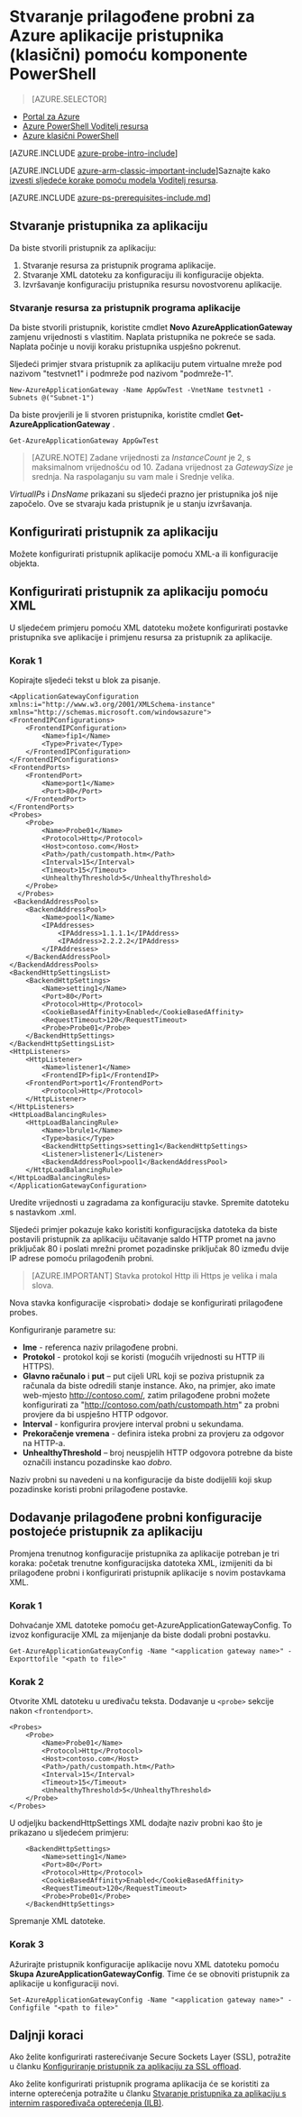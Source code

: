 <properties
   pageTitle="Stvaranje prilagođene probni za pristupnik za aplikaciju pomoću komponente PowerShell u modelu uvođenje klasičnog | Microsoft Azure"
   description="Saznajte kako stvoriti prilagođene probni za pristupnik za aplikaciju pomoću komponente PowerShell u modelu klasični implementacije"
   services="application-gateway"
   documentationCenter="na"
   authors="georgewallace"
   manager="carmonm"
   editor=""
   tags="azure-service-management"
/>
<tags  
   ms.service="application-gateway"
   ms.devlang="na"
   ms.topic="article"
   ms.tgt_pltfrm="na"
   ms.workload="infrastructure-services"
   ms.date="10/25/2016"
   ms.author="gwallace" />

# <a name="create-a-custom-probe-for-azure-application-gateway-classic-by-using-powershell"></a>Stvaranje prilagođene probni za Azure aplikacije pristupnika (klasični) pomoću komponente PowerShell

> [AZURE.SELECTOR]
- [Portal za Azure](application-gateway-create-probe-portal.md)
- [Azure PowerShell Voditelj resursa](application-gateway-create-probe-ps.md)
- [Azure klasični PowerShell](application-gateway-create-probe-classic-ps.md)

[AZURE.INCLUDE [azure-probe-intro-include](../../includes/application-gateway-create-probe-intro-include.md)]

[AZURE.INCLUDE [azure-arm-classic-important-include](../../includes/learn-about-deployment-models-classic-include.md)]Saznajte kako [izvesti sljedeće korake pomoću modela Voditelj resursa](application-gateway-create-probe-ps.md).

[AZURE.INCLUDE [azure-ps-prerequisites-include.md](../../includes/azure-ps-prerequisites-include.md)]

## <a name="create-an-application-gateway"></a>Stvaranje pristupnika za aplikaciju

Da biste stvorili pristupnik za aplikaciju:

1. Stvaranje resursa za pristupnik programa aplikacije.
2. Stvaranje XML datoteku za konfiguraciju ili konfiguracije objekta.
3. Izvršavanje konfiguraciju pristupnika resursu novostvorenu aplikacije.

### <a name="create-an-application-gateway-resource"></a>Stvaranje resursa za pristupnik programa aplikacije

Da biste stvorili pristupnik, koristite cmdlet **Novo AzureApplicationGateway** zamjenu vrijednosti s vlastitim. Naplata pristupnika ne pokreće se sada. Naplata počinje u noviji koraku pristupnika uspješno pokrenut.

Sljedeći primjer stvara pristupnik za aplikaciju putem virtualne mreže pod nazivom "testvnet1" i podmreže pod nazivom "podmreže-1".

    New-AzureApplicationGateway -Name AppGwTest -VnetName testvnet1 -Subnets @("Subnet-1")

Da biste provjerili je li stvoren pristupnika, koristite cmdlet **Get-AzureApplicationGateway** .

    Get-AzureApplicationGateway AppGwTest

>[AZURE.NOTE]  Zadane vrijednosti za *InstanceCount* je 2, s maksimalnom vrijednošću od 10. Zadana vrijednost za *GatewaySize* je srednja. Na raspolaganju su vam male i Srednje velika.

 *VirtualIPs* i *DnsName* prikazani su sljedeći prazno jer pristupnika još nije započelo. Ove se stvaraju kada pristupnik je u stanju izvršavanja.

## <a name="configure-an-application-gateway"></a>Konfigurirati pristupnik za aplikaciju

Možete konfigurirati pristupnik aplikacije pomoću XML-a ili konfiguracije objekta.

## <a name="configure-an-application-gateway-by-using-xml"></a>Konfigurirati pristupnik za aplikaciju pomoću XML

U sljedećem primjeru pomoću XML datoteku možete konfigurirati postavke pristupnika sve aplikacije i primjenu resursa za pristupnik za aplikacije.  

### <a name="step-1"></a>Korak 1

Kopirajte sljedeći tekst u blok za pisanje.

    <ApplicationGatewayConfiguration xmlns:i="http://www.w3.org/2001/XMLSchema-instance" xmlns="http://schemas.microsoft.com/windowsazure">
    <FrontendIPConfigurations>
        <FrontendIPConfiguration>
            <Name>fip1</Name>
            <Type>Private</Type>
        </FrontendIPConfiguration>
    </FrontendIPConfigurations>    
    <FrontendPorts>
        <FrontendPort>
            <Name>port1</Name>
            <Port>80</Port>
        </FrontendPort>
    </FrontendPorts>
    <Probes>
        <Probe>
            <Name>Probe01</Name>
            <Protocol>Http</Protocol>
            <Host>contoso.com</Host>
            <Path>/path/custompath.htm</Path>
            <Interval>15</Interval>
            <Timeout>15</Timeout>
            <UnhealthyThreshold>5</UnhealthyThreshold>
        </Probe>
      </Probes>
     <BackendAddressPools>
        <BackendAddressPool>
            <Name>pool1</Name>
            <IPAddresses>
                <IPAddress>1.1.1.1</IPAddress>
                <IPAddress>2.2.2.2</IPAddress>
            </IPAddresses>
        </BackendAddressPool>
    </BackendAddressPools>
    <BackendHttpSettingsList>
        <BackendHttpSettings>
            <Name>setting1</Name>
            <Port>80</Port>
            <Protocol>Http</Protocol>
            <CookieBasedAffinity>Enabled</CookieBasedAffinity>
            <RequestTimeout>120</RequestTimeout>
            <Probe>Probe01</Probe>
        </BackendHttpSettings>
    </BackendHttpSettingsList>
    <HttpListeners>
        <HttpListener>
            <Name>listener1</Name>
            <FrontendIP>fip1</FrontendIP>
        <FrontendPort>port1</FrontendPort>
            <Protocol>Http</Protocol>
        </HttpListener>
    </HttpListeners>
    <HttpLoadBalancingRules>
        <HttpLoadBalancingRule>
            <Name>lbrule1</Name>
            <Type>basic</Type>
            <BackendHttpSettings>setting1</BackendHttpSettings>
            <Listener>listener1</Listener>
            <BackendAddressPool>pool1</BackendAddressPool>
        </HttpLoadBalancingRule>
    </HttpLoadBalancingRules>
    </ApplicationGatewayConfiguration>


Uredite vrijednosti u zagradama za konfiguraciju stavke. Spremite datoteku s nastavkom .xml.

Sljedeći primjer pokazuje kako koristiti konfiguracijska datoteka da biste postavili pristupnik za aplikaciju učitavanje saldo HTTP promet na javno priključak 80 i poslati mrežni promet pozadinske priključak 80 između dvije IP adrese pomoću prilagođenih probni.

>[AZURE.IMPORTANT] Stavka protokol Http ili Https je velika i mala slova.

Nova stavka konfiguracije \<isprobati\> dodaje se konfigurirati prilagođene probes.

Konfiguriranje parametre su:

- **Ime** - referenca naziv prilagođene probni.
- **Protokol** - protokol koji se koristi (mogućih vrijednosti su HTTP ili HTTPS).
- **Glavno računalo** i **put** – put cijeli URL koji se poziva pristupnik za računala da biste odredili stanje instance. Ako, na primjer, ako imate web-mjesto http://contoso.com/, zatim prilagođene probni možete konfigurirati za "http://contoso.com/path/custompath.htm" za probni provjere da bi uspješno HTTP odgovor.
- **Interval** - konfigurira provjere interval probni u sekundama.
- **Prekoračenje vremena** - definira isteka probni za provjeru za odgovor na HTTP-a.
- **UnhealthyThreshold** – broj neuspjelih HTTP odgovora potrebne da biste označili instancu pozadinske kao *dobro*.

Naziv probni su navedeni u na <BackendHttpSettings> konfiguracije da biste dodijelili koji skup pozadinske koristi probni prilagođene postavke.

## <a name="add-a-custom-probe-configuration-to-an-existing-application-gateway"></a>Dodavanje prilagođene probni konfiguracije postojeće pristupnik za aplikaciju

Promjena trenutnog konfiguracije pristupnika za aplikacije potreban je tri koraka: početak trenutne konfiguracijska datoteka XML, izmijeniti da bi prilagođene probni i konfigurirati pristupnik aplikacije s novim postavkama XML.

### <a name="step-1"></a>Korak 1

Dohvaćanje XML datoteke pomoću get-AzureApplicationGatewayConfig. To izvoz konfiguracije XML za mijenjanje da biste dodali probni postavku.

    Get-AzureApplicationGatewayConfig -Name "<application gateway name>" -Exporttofile "<path to file>"


### <a name="step-2"></a>Korak 2

Otvorite XML datoteku u uređivaču teksta. Dodavanje u `<probe>` sekcije nakon `<frontendport>`.

    <Probes>
        <Probe>
            <Name>Probe01</Name>
            <Protocol>Http</Protocol>
            <Host>contoso.com</Host>
            <Path>/path/custompath.htm</Path>
            <Interval>15</Interval>
            <Timeout>15</Timeout>
            <UnhealthyThreshold>5</UnhealthyThreshold>
        </Probe>
    </Probes>

U odjeljku backendHttpSettings XML dodajte naziv probni kao što je prikazano u sljedećem primjeru:

        <BackendHttpSettings>
            <Name>setting1</Name>
            <Port>80</Port>
            <Protocol>Http</Protocol>
            <CookieBasedAffinity>Enabled</CookieBasedAffinity>
            <RequestTimeout>120</RequestTimeout>
            <Probe>Probe01</Probe>
        </BackendHttpSettings>

Spremanje XML datoteke.

### <a name="step-3"></a>Korak 3

Ažurirajte pristupnik konfiguracije aplikacije novu XML datoteku pomoću **Skupa AzureApplicationGatewayConfig**. Time će se obnoviti pristupnik za aplikacije u konfiguraciji novi.

    Set-AzureApplicationGatewayConfig -Name "<application gateway name>" -Configfile "<path to file>"


## <a name="next-steps"></a>Daljnji koraci

Ako želite konfigurirati rasterećivanje Secure Sockets Layer (SSL), potražite u članku [Konfiguriranje pristupnik za aplikaciju za SSL offload](application-gateway-ssl.md).

Ako želite konfigurirati pristupnik programa aplikacija će se koristiti za interne opterećenja potražite u članku [Stvaranje pristupnika za aplikaciju s internim raspoređivača opterećenja (ILB)](application-gateway-ilb.md).
